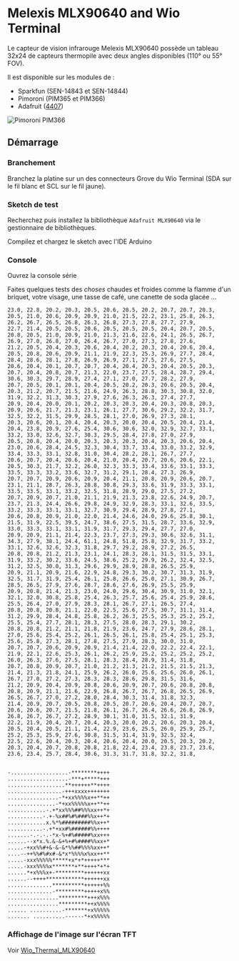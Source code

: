 # Melexis MLX90640 and Wio Terminal

Le capteur de vision infrarouge  Melexis MLX90640 possède un tableau 32x24 de capteurs thermopile avec deux angles disponibles (110° ou 55° FOV).

Il est disponible sur les modules de :
* Sparkfun (SEN-14843 et SEN-14844)
* Pimoroni (PIM365 et PIM366)
* Adafruit ([4407](https://www.adafruit.com/product/4407))


![Pimoroni PIM366](ar-module-camera-thermique-pim387-31582)

## Démarrage

### Branchement

Branchez la platine sur un des connecteurs Grove du Wio Terminal (SDA sur le fil blanc et SCL sur le fil jaune).

### Sketch de test

Recherchez puis installez la bibliothèque `Adafruit MLX90640` via le gestionnaire de bibliothèques.

Compilez et chargez le sketch avec l'IDE Arduino

### Console

Ouvrez la console série

Faites quelques tests des _choses_ chaudes et froides comme la flamme d'un briquet, votre visage, une tasse de café, une canette de soda glacée ...


```
23.0, 22.8, 20.2, 20.3, 20.5, 20.6, 20.5, 20.2, 20.7, 20.7, 20.3, 20.5, 21.0, 20.6, 20.9, 20.9, 21.0, 21.5, 22.2, 23.1, 25.8, 26.3, 26.2, 26.7, 26.5, 26.8, 26.3, 26.8, 27.3, 27.8, 27.7, 27.9, 
22.7, 21.4, 20.5, 20.5, 20.6, 20.5, 20.5, 20.5, 20.4, 20.7, 20.5, 20.8, 20.5, 21.0, 20.9, 21.0, 21.3, 21.6, 22.6, 24.1, 26.5, 26.7, 26.9, 27.0, 26.8, 27.0, 26.4, 26.7, 27.0, 27.3, 27.8, 27.6, 
21.2, 20.5, 20.4, 20.3, 20.6, 20.4, 20.2, 20.3, 20.4, 20.6, 20.4, 20.5, 20.8, 20.6, 20.9, 21.1, 21.9, 22.3, 25.3, 26.9, 27.7, 28.4, 28.4, 28.6, 28.1, 27.8, 26.9, 26.9, 27.1, 27.5, 27.6, 27.5, 
20.6, 20.4, 20.1, 20.7, 20.7, 20.4, 20.4, 20.3, 20.4, 20.5, 20.3, 20.7, 20.4, 20.8, 20.7, 21.3, 22.0, 23.7, 27.5, 28.4, 28.7, 29.4, 30.6, 30.3, 29.7, 28.9, 27.4, 27.1, 27.0, 27.7, 28.2, 27.9, 
20.7, 20.5, 20.1, 20.1, 20.4, 20.5, 20.2, 20.3, 20.6, 20.5, 20.4, 20.3, 21.2, 20.7, 21.5, 21.6, 24.9, 26.3, 28.8, 30.3, 30.8, 32.0, 31.9, 32.2, 31.3, 30.3, 27.9, 27.6, 26.3, 26.3, 27.4, 27.7, 
20.9, 20.4, 20.0, 20.1, 20.2, 20.3, 20.3, 20.4, 20.3, 20.8, 20.3, 20.9, 20.6, 21.7, 21.3, 23.1, 26.1, 27.7, 30.6, 29.2, 32.2, 31.7, 32.5, 32.2, 31.5, 29.9, 28.5, 28.1, 27.0, 26.9, 27.3, 28.1, 
20.3, 20.6, 20.1, 20.4, 20.4, 20.3, 20.0, 20.4, 20.5, 20.4, 21.4, 20.4, 23.8, 20.9, 27.6, 25.4, 30.6, 30.6, 32.0, 32.9, 32.7, 33.1, 33.2, 33.0, 32.6, 32.7, 30.3, 29.5, 28.4, 27.8, 27.0, 27.9, 
20.5, 20.8, 20.4, 20.0, 20.3, 20.3, 20.3, 20.4, 20.3, 20.6, 20.4, 23.0, 20.6, 28.4, 24.5, 32.3, 30.4, 33.7, 33.4, 33.0, 33.2, 32.9, 33.4, 33.3, 33.1, 32.8, 31.0, 30.4, 28.2, 28.1, 26.7, 27.7, 
20.6, 20.7, 20.4, 20.6, 20.4, 21.0, 20.4, 20.7, 20.6, 20.6, 22.1, 20.5, 30.3, 21.7, 32.2, 26.0, 32.3, 33.3, 33.4, 33.6, 33.1, 33.3, 33.5, 33.3, 33.2, 33.6, 32.7, 31.2, 29.1, 28.4, 27.3, 26.9, 
20.7, 20.7, 20.9, 20.6, 20.9, 20.4, 21.1, 20.8, 20.9, 20.6, 20.7, 23.1, 21.1, 28.7, 26.3, 28.8, 30.8, 29.3, 33.6, 31.9, 33.3, 33.1, 33.5, 33.5, 33.1, 33.2, 32.5, 31.8, 28.9, 29.0, 27.5, 27.2, 
20.7, 20.9, 20.7, 21.0, 21.1, 21.9, 21.3, 23.8, 22.6, 24.9, 20.7, 23.7, 21.3, 24.4, 26.6, 29.8, 24.9, 32.9, 28.3, 33.1, 32.6, 33.5, 33.2, 33.3, 33.1, 33.1, 32.7, 30.9, 29.4, 28.9, 27.8, 27.1, 
20.6, 20.8, 20.9, 21.0, 22.0, 21.4, 24.6, 24.0, 29.6, 25.8, 30.1, 21.5, 31.9, 22.5, 39.5, 24.7, 38.6, 27.5, 31.5, 28.7, 33.6, 32.9, 33.0, 33.3, 33.1, 33.1, 31.9, 31.7, 29.3, 29.4, 27.7, 27.0, 
20.9, 20.9, 21.1, 21.4, 22.3, 23.7, 27.3, 29.3, 30.6, 32.6, 31.1, 34.3, 27.9, 38.1, 24.4, 61.1, 24.8, 51.8, 25.8, 32.9, 31.7, 33.2, 33.1, 32.6, 32.6, 32.3, 31.8, 29.7, 29.2, 28.9, 27.2, 26.5, 
20.8, 20.8, 21.2, 21.3, 23.1, 24.1, 28.3, 28.1, 31.5, 31.5, 33.1, 31.9, 33.2, 30.2, 33.6, 24.5, 38.6, 25.2, 29.9, 26.2, 32.4, 32.5, 31.2, 32.5, 30.0, 31.3, 29.6, 29.9, 28.9, 28.8, 26.5, 25.9, 
20.9, 21.1, 20.9, 21.6, 22.9, 24.8, 29.3, 30.2, 30.7, 31.3, 31.9, 32.5, 31.7, 31.9, 25.4, 26.1, 25.8, 26.6, 25.0, 27.1, 30.9, 26.7, 28.5, 26.5, 27.9, 27.6, 28.7, 28.6, 27.6, 26.9, 25.5, 25.9, 
20.9, 20.8, 21.4, 21.3, 23.0, 24.0, 29.6, 30.4, 30.9, 31.0, 32.1, 32.1, 32.0, 30.8, 25.8, 25.4, 26.3, 25.7, 25.6, 25.4, 25.9, 28.6, 25.5, 26.4, 27.0, 27.9, 28.3, 28.1, 26.7, 27.1, 26.5, 27.4, 
20.8, 20.8, 20.8, 21.1, 22.0, 22.5, 25.6, 27.5, 30.7, 31.1, 31.4, 31.2, 29.9, 28.4, 24.8, 25.8, 26.2, 26.3, 25.5, 25.3, 25.2, 25.2, 25.5, 25.4, 27.7, 28.1, 28.3, 27.5, 28.0, 28.3, 29.1, 30.2, 
20.8, 20.8, 21.2, 21.1, 21.8, 21.9, 23.6, 24.7, 27.9, 28.6, 28.1, 27.0, 25.6, 25.4, 25.2, 26.1, 26.5, 26.1, 25.8, 25.4, 25.1, 25.3, 25.6, 25.8, 27.3, 28.1, 27.8, 27.5, 27.9, 28.3, 30.0, 31.0, 
20.7, 20.7, 20.6, 20.9, 20.9, 21.4, 21.4, 22.0, 22.2, 22.4, 22.1, 21.9, 22.1, 22.6, 25.3, 26.1, 26.2, 25.9, 25.2, 25.2, 25.2, 25.2, 26.0, 26.3, 27.6, 27.5, 28.1, 28.3, 28.4, 28.9, 31.4, 31.8, 
20.7, 20.8, 20.9, 20.7, 21.0, 21.2, 21.3, 21.2, 21.5, 21.5, 21.3, 21.4, 21.3, 21.8, 24.1, 25.9, 26.2, 26.0, 25.6, 25.6, 26.0, 26.1, 26.7, 27.0, 27.2, 27.3, 28.3, 28.3, 28.6, 29.8, 31.5, 31.6, 
21.2, 20.9, 20.4, 20.9, 20.8, 20.6, 20.9, 20.7, 20.6, 20.8, 20.8, 20.8, 20.9, 21.1, 21.6, 22.9, 26.8, 26.7, 26.7, 26.8, 26.5, 26.9, 26.5, 26.7, 27.0, 27.2, 28.0, 28.4, 30.3, 31.4, 31.8, 32.3, 
21.4, 20.9, 20.7, 20.5, 20.8, 20.5, 20.7, 20.6, 20.4, 20.7, 20.7, 20.6, 20.6, 20.7, 21.5, 21.8, 26.1, 26.7, 26.4, 26.6, 26.8, 26.9, 26.8, 26.7, 26.7, 27.2, 28.9, 30.1, 31.0, 31.5, 32.1, 31.9, 
22.2, 21.9, 20.4, 20.7, 20.4, 20.3, 20.0, 20.2, 20.6, 20.3, 20.4, 20.5, 20.4, 20.5, 21.1, 21.4, 22.9, 23.6, 25.5, 26.0, 25.9, 25.7, 25.2, 25.3, 25.9, 27.6, 30.8, 31.5, 31.4, 31.9, 32.5, 32.4, 
22.5, 22.6, 20.4, 20.3, 20.4, 20.6, 20.4, 20.0, 20.5, 20.3, 20.2, 20.3, 20.4, 20.7, 20.8, 20.8, 21.8, 22.4, 23.4, 23.8, 23.7, 23.6, 23.6, 23.4, 25.7, 28.4, 30.6, 31.3, 31.7, 31.8, 32.2, 31.8, 


-..................-********++++
...................-***+*****+++
..................**++++++**++++
.................-+++xxxx+++++++
................-*+xx%%%%x++**++
...............-*+xx%%%%%x++**++
............-.+*xx%%%##%%%xx++*+
...........-.+-%x##%#%###%%x++*+
............x.%*%#########%%x++*
...........-.+*+xx#%######%%++++
.......-.-.-.-*x-%+#%#####%xx+++
......--x*x.%.&-&+%+#%####%%xx+*
.....-+xx%%#+&-&-&*%%##%%%%xx++*
....--++%%#%#x#-&*x*%%%%x%xx++**
.....-xxx%%%%%*****+x*+*+++++***
.....-xxx%%%%x*******+**++++*+*+
......*+x%%%x+-*********++++++xx
......--++++************++++++xx
..............**********++++++%%
..............-*********+++++x%%
................*********+++x%%%
................*********++x%%%%
...... ..........-*******+x%%%%%
....... ..........------*+x%%%%%

```

### Affichage de l'image sur l'écran TFT

Voir [Wio_Thermal_MLX90640](../Wio_Thermal_MLX90640)
